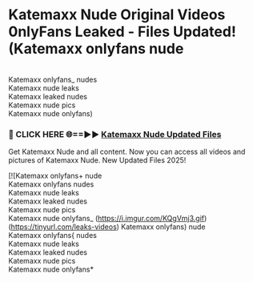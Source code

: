 # Katemaxx Nude Original Videos 0nlyFans Leaked - Files Updated! (Katemaxx onlyfans nude<br>
<br>
Katemaxx onlyfans_ nudes<br>
Katemaxx nude leaks<br>
Katemaxx leaked nudes<br>
Katemaxx nude pics<br>
Katemaxx nude onlyfans)

<h3>🔴 CLICK HERE 🌐==►► <a href="https://tinyurl.com/leaks-videos" rel="nofollow">Katemaxx Nude Updated Files</a></h3>

Get Katemaxx Nude and all content. Now you can access all videos and pictures of Katemaxx Nude. New Updated Files 2025!

[![Katemaxx onlyfans+ nude<br>
Katemaxx onlyfans nudes<br>
Katemaxx nude leaks<br>
Katemaxx leaked nudes<br>
Katemaxx nude pics<br>
Katemaxx nude onlyfans_
(https://i.imgur.com/KQgVmj3.gif)(https://tinyurl.com/leaks-videos)
Katemaxx onlyfans) nude<br>
Katemaxx onlyfans{ nudes<br>
Katemaxx nude leaks<br>
Katemaxx leaked nudes<br>
Katemaxx nude pics<br>
Katemaxx nude onlyfans*